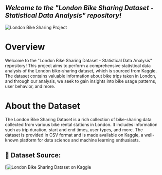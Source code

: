 <p align="center">
  <h2><em>Welcome to the "London Bike Sharing Dataset - Statistical Data Analysis" repository!</em></h2>
</p>

![London Bike Sharing Project](https://betterbikeshare.org/wp-content/uploads/2022/01/40894227632_bd8042d89a_o.jpeg)

# Overview
Welcome to the "London Bike Sharing Dataset - Statistical Data Analysis" repository! This project aims to perform a comprehensive statistical data analysis of the London bike-sharing dataset, which is sourced from Kaggle. The dataset contains valuable information about bike trips taken in London, and through our analysis, we seek to gain insights into bike usage patterns, user behavior, and more.

# About the Dataset
The London Bike Sharing Dataset is a rich collection of bike-sharing data collected from various bike rental stations in London. It includes information such as trip duration, start and end times, user types, and more. The dataset is provided in CSV format and is made available on Kaggle, a well-known platform for data science and machine learning enthusiasts.

## 🔗 Dataset Source: 
[![London Bike Sharing Dataset on Kaggle](https://www.kaggle.com/datasets/hmavrodiev/london-bike-sharing-dataset)


